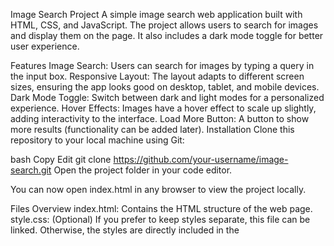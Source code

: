 Image Search Project
A simple image search web application built with HTML, CSS, and JavaScript. The project allows users to search for images and display them on the page. It also includes a dark mode toggle for better user experience.

Features
Image Search: Users can search for images by typing a query in the input box.
Responsive Layout: The layout adapts to different screen sizes, ensuring the app looks good on desktop, tablet, and mobile devices.
Dark Mode Toggle: Switch between dark and light modes for a personalized experience.
Hover Effects: Images have a hover effect to scale up slightly, adding interactivity to the interface.
Load More Button: A button to show more results (functionality can be added later).
Installation
Clone this repository to your local machine using Git:

bash
Copy
Edit
git clone https://github.com/your-username/image-search.git
Open the project folder in your code editor.

You can now open index.html in any browser to view the project locally.

Files Overview
index.html: Contains the HTML structure of the web page.
style.css: (Optional) If you prefer to keep styles separate, this file can be linked. Otherwise, the styles are directly included in the <style> tag in the HTML file.
script.js: The JavaScript file where you can add functionality for the image search and other features.
How It Works
Dark Mode:

The dark mode toggle button changes the background and text colors to provide a darker theme. When clicked, it toggles between dark and light mode.
Search:

The user can input a search query, and it will display images. Although the functionality for fetching images from an API (like Unsplash or Pexels) is not included, it can be easily added later.
Responsive Design:

The page layout is responsive, meaning it will adjust for different screen sizes. This is achieved through CSS media queries for devices of various screen widths.
Future Enhancements
API Integration: Integrate an API (e.g., Unsplash, Pexels) to fetch real images based on the search query.
Search Pagination: Implement the "Show More" button to fetch additional results dynamically.
Accessibility Features: Improve accessibility by adding ARIA labels, keyboard navigation support, and better contrast for visually impaired users.
Technologies Used
HTML5: Structure and content of the web page.
CSS3: Styling of the page, including responsive design and animations.
JavaScript: Adding interactivity to the page (e.g., dark mode toggle).
